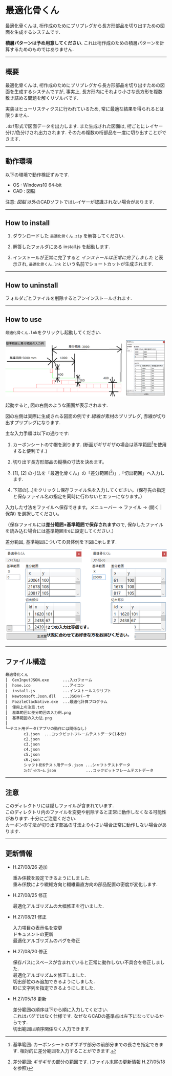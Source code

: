 # 最適化骨くん

最適化骨くんは, 桁作成のためにプリプレグから長方形部品を切り出すための図面を生成するシステムです.

**積層パターンは予め用意してください.** これは桁作成のための積層パターンを計算するためのものではありません.

---

## 概要

最適化骨くんは, 桁作成のためにプリプレグから長方形部品を切り出すための図面を生成するシステムですが, 事実上, 長方形内にそれより小さな長方形を複数敷き詰める問題を解くリゾルバです.

実装はヒューリスティクスに行われているため, 常に最適な結果を得られるとは限りません.

`.dxf`形式で図面データを出力します. また生成された図面は, 桁ごとにレイヤー分け/色分けされ出力されます. そのため複数の桁部品を一度に切り出すことができます.

---

## 動作環境

以下の環境で動作検証ずみです.

* OS : Windows10 64-bit
* CAD : 図脳

注意: *図脳* 以外のCADソフトではレイヤーが認識されない場合があります.

---

## How to install

1. ダウンロードした `最適化骨くん.zip` を解答してください.

2. 解答したフォルダにある install.js を起動します.

3. インストールが正常に完了すると *インストールは正常に完了しました* と表示され, `最適化骨くん.lnk` という名前でショートカットが生成されます.

---

## How to uninstall

フォルダごとファイルを削除するとアンインストールされます.

---

## How to use

`最適化骨くん.lnk`をクリックし起動してください.

![基準範囲と差分範囲の入力例](./基準範囲と差分範囲の入力例.png)

起動すると, 図の右側のような画面が表示されます.

図の左側は実際に生成される図面の例です.緑線が素材のプリプレグ, 赤線が切り出すプリプレグになります.

主な入力手順は以下の通りです:

1. カーボンシートの寸帽を測ります. (断面がギザギザの場合は基準範囲[^1]を使用すると便利です.)

2. 切り出す長方形部品の縦横の寸法を決めます。

3. [1], [2] の寸法を「最適化骨くん」の「差分範囲([^2])」,「切出範囲」へ入力します.

4. 下部の[...]をクリックし保存ファイル名を入力してください。（保存先の指定と保存ファイル名の指定を同時に行わないとエラーになります。）

入力した寸法をファイルへ保存できます。メニューバー -> ファイル -> (開く | 保存) を選択してください。

（保存ファイルには**差分範囲+基準範囲で保存されます**ので, 保存したファイルを読み込む場合には基準範囲を`0`に設定してください.）

差分範囲, 基準範囲についての具体例を下図に示します.

![基準範囲の入力法](./基準範囲の入力法.png)

[^1]: 基準範囲: カーボンシートのギザギザ部分の前部分までの長さを指定できます. 相対的に差分範囲を入力することができます.

[^2]: 差分範囲: ギザギザの部分の範囲です. (ファイル末尾の更新情報 H.27/05/18 を参照)

---

## ファイル構造

```
最適骨化くん
│  GenInputJSON.exe      ...入力フォーム
│  hone.ico              ...アイコン
│  install.js            ...インストールスクリプト
│  Newtonsoft.Json.dll   ...JSONパーサ
│  PazzleClacNative.exe  ...最適化計算プログラム
│  使用上の注意.txt
│  基準範囲と差分範囲の入力例.png
│  基準範囲の入力法.png
│
└─テスト用データ(アプリの動作には関係なし)
        c1.json  ...コックピットフレームテストデータ(1本分)
        c2.json
        c3.json
        c4.json
        c5.json
        c6.json
        シャフト桁6テスト用データ.json ...シャフトテストデータ
        ｺｯｸﾋﾟｯﾄﾌﾚｰﾑ.json             ...コックピットフレームテストデータ
```

---

## 注意

このディレクトリには隠しファイルが含まれています.  
このディレクトリ内のファイルを変更や削除すると正常に動作しなくなる可能性があります. 十分にご注意ください.  
カーボンの寸法が切り出す部品の寸法より小さい場合正常に動作しない場合があります.

---

## 更新情報

- H.27/08/26 追加

  重み係数を設定できるようにしました.  
  重み係数により繊維方向と繊維垂直方向の部品配置の密度が変化します.

- H.27/08/25 修正

  最適化アルゴリズムの大幅修正を行いました.

- H.27/08/21 修正

  入力項目の表示名を変更  
  ドキュメントの更新  
  最適化アルゴリズムのバグを修正  

- H.27/08/20 修正

  保存パスにスペースが含まれていると正常に動作しない不具合を修正しました.  
  最適化アルゴリズムを修正しました.  
  切出部位のみ追加できるようにしました.  
  IDに文字列を指定できるようにしました.  

- H.27/05/18 更新

  差分範囲の順序は下から順に入力してください.  
  これはバグではなく仕様です. なぜならCADの基準点は左下になっているからです.  
  切出範囲は順序関係なく入力できます.
